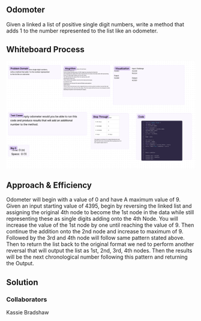 ## Odomoter

Given a linked a list of positive single digit numbers, write a method that adds 1 to the number represented to the list like an odometer.


## Whiteboard Process

![Whiteboard Process](./Screenshot%202023-07-12%20at%204.27.19%20PM.png)

## Approach & Efficiency

Odometer will begin with a value of 0 and have
A maximum value of 9.
Given an input starting value of 4395, begin by reversing the linked list
and assigning the original 4th node to become the 1st node in the data while still representing
these as single digits adding onto the 4th Node.
You will increase the value of the 1st node by one until
reaching the value of 9.
Then continue the addition onto the 2nd node and increase
to maximum of 9.
Followed by the 3rd and 4th node will follow same pattern
stated above.
Then to return the list back to the original format we ned to perform another reversal that will
output the list as 1st, 2nd, 3rd, 4th nodes. Then the results will be the next chronological number
following this pattern and returning the Output.

## Solution

<!-- function addOne (head) {
let prev= null;
let current= head;
while (current) {
const nextNode = current.node;
current.next= prev;
prev = current;
current = nextNode;
}
head = prev

Let carry= 1;
current = head;
while (current) {
const (sumValue = current.Value + carry;
carry = Math.Floor (sumValue + carry)

}

Return sumValue

Console.log = current
Console.log = sumValue
Console.log =
}; -->

### Collaborators

Kassie Bradshaw
